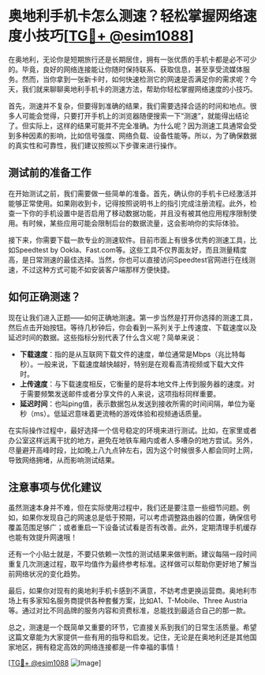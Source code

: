 # 奥地利手机卡怎么测速？轻松掌握网络速度小技巧[[TG💪+ @esim1088](https://t.me/s/esim1088)]

在奥地利，无论你是短期旅行还是长期居住，拥有一张优质的手机卡都是必不可少的。毕竟，良好的网络连接能让你随时保持联系、获取信息，甚至享受流媒体服务。然而，当你拿到一张新卡时，如何快速检测它的网速是否满足你的需求呢？今天，我们就来聊聊奥地利手机卡的测速方法，帮助你轻松掌握网络速度的小技巧。

首先，测速并不复杂，但要得到准确的结果，我们需要选择合适的时间和地点。很多人可能会觉得，只要打开手机上的浏览器随便搜索一下“测速”，就能得出结论了。但实际上，这样的结果可能并不完全准确。为什么呢？因为测速工具通常会受到多种因素的影响，比如信号强度、网络负载、设备性能等。所以，为了确保数据的真实性和可靠性，我们建议按照以下步骤来进行操作。

## 测试前的准备工作

在开始测试之前，我们需要做一些简单的准备。首先，确认你的手机卡已经激活并能够正常使用。如果刚收到卡，记得按照说明书上的指引完成注册流程。此外，检查一下你的手机设置中是否启用了移动数据功能，并且没有被其他应用程序限制使用。有时候，某些应用可能会限制后台的数据流量，这会影响你的实际体验。

接下来，你需要下载一款专业的测速软件。目前市面上有很多优秀的测速工具，比如Speedtest by Ookla、Fast.com等。这些工具不仅界面友好，而且测量精度高，是日常测速的最佳选择。当然，你也可以直接访问Speedtest官网进行在线测速，不过这种方式可能不如安装客户端那样方便快捷。

## 如何正确测速？

现在让我们进入正题——如何正确地测速。第一步当然是打开你选择的测速工具，然后点击开始按钮。等待几秒钟后，你会看到一系列关于上传速度、下载速度以及延迟时间的数据。这些指标分别代表了什么含义呢？简单来说：

- **下载速度**：指的是从互联网下载文件的速度，单位通常是Mbps（兆比特每秒）。一般来说，下载速度越快越好，特别是在观看高清视频或下载大文件时。
- **上传速度**：与下载速度相反，它衡量的是将本地文件上传到服务器的速度。对于需要频繁发送邮件或者分享文件的人来说，这项指标同样重要。
- **延迟时间**：也叫ping值，表示数据包从发送到接收所需的时间间隔，单位为毫秒（ms）。低延迟意味着更流畅的游戏体验和视频通话质量。

在实际操作过程中，最好选择一个信号稳定的环境来进行测试。比如，在家里或者办公室这样远离干扰的地方，避免在地铁车厢内或者人多嘈杂的地方尝试。另外，尽量避开高峰时段，比如晚上八九点钟左右，因为这个时候很多人都会同时上网，导致网络拥堵，从而影响测试结果。

## 注意事项与优化建议

虽然测速本身并不难，但在实际使用过程中，我们还是要注意一些细节问题。例如，如果你发现自己的网速总是低于预期，可以考虑调整路由器的位置，确保信号覆盖范围足够广；或者重启一下设备试试看是否有改善。此外，定期清理手机缓存也能有效提升网速哦！

还有一个小贴士就是，不要只依赖一次性的测试结果来做判断。建议每隔一段时间重复几次测速过程，取平均值作为最终参考标准。这样做可以帮助你更好地了解当前网络状况的变化趋势。

最后，如果你对现有的奥地利手机卡感到不满意，不妨考虑更换运营商。奥地利市场上有多家知名服务商提供各种套餐方案，比如A1、T-Mobile、Three Austria等。通过对比不同品牌的服务内容和资费标准，总能找到最适合自己的那一款。

总之，测速是一个既简单又重要的环节，它直接关系到我们的日常生活质量。希望这篇文章能为大家提供一些有用的指导和启发。记住，无论是在奥地利还是其他国家地区，拥有稳定高效的网络连接都是一件幸福的事情！

[[TG💪+ @esim1088](https://t.me/s/esim1088) ![Image](https://i.postimg.cc/4NQfJmqS/Snipaste-2025-05-13-00-14-12.png)]